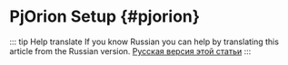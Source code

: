 # PjOrion Setup {#pjorion}

::: tip Help translate
If you know Russian you can help by translating this article from the Russian version.
[Русская версия этой статьи](/ru/guide/first-steps/pjorion/)
:::
